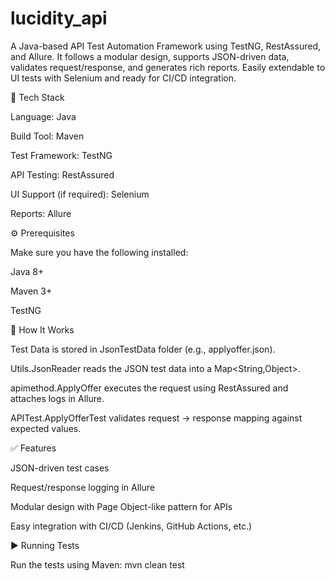 # lucidity_api
A Java-based API Test Automation Framework using TestNG, RestAssured, and Allure. It follows a modular design, supports JSON-driven data, validates request/response, and generates rich reports. Easily extendable to UI tests with Selenium and ready for CI/CD integration.

🚀 Tech Stack

Language: Java

Build Tool: Maven

Test Framework: TestNG

API Testing: RestAssured

UI Support (if required): Selenium

Reports: Allure

⚙️ Prerequisites

Make sure you have the following installed:

Java 8+

Maven 3+

TestNG

📌 How It Works

Test Data is stored in JsonTestData folder (e.g., applyoffer.json).

Utils.JsonReader reads the JSON test data into a Map<String,Object>.

apimethod.ApplyOffer executes the request using RestAssured and attaches logs in Allure.

APITest.ApplyOfferTest validates request → response mapping against expected values.

✅ Features

JSON-driven test cases

Request/response logging in Allure

Modular design with Page Object-like pattern for APIs

Easy integration with CI/CD (Jenkins, GitHub Actions, etc.)

▶️ Running Tests

Run the tests using Maven: mvn clean test



